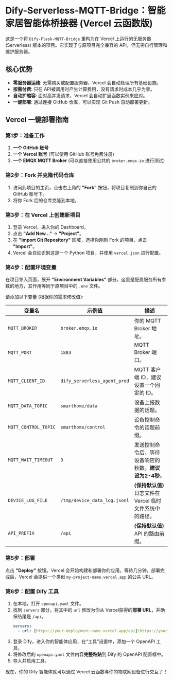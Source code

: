 # Dify-Serverless-MQTT-Bridge：智能家居智能体桥接器 (Vercel 云函数版)

这是一个将 `Dify-Flask-MQTT-Bridge` 重构为在 Vercel 上运行的无服务器 (Serverless) 版本的项目。它实现了与原项目完全兼容的 API，但无需自行管理和维护服务器。

## 核心优势

* **零服务器运维**: 无需购买或配置服务器，Vercel 会自动处理所有基础设施。
* **按需付费**: 只在 API被调用时产生计算费用，没有请求时成本几乎为零。
* **自动扩缩容**: 面对高并发请求，Vercel 会自动扩展函数实例来应对。
* **一键部署**: 通过连接 GitHub 仓库，可以实现 Git Push 自动部署更新。

## Vercel 一键部署指南

### 第1步：准备工作

1.  **一个 GitHub 账号**
2.  **一个 Vercel 账号** (可以使用 GitHub 账号免费注册)
3.  **一个 EMQX MQTT Broker** (可以直接使用公共的 `broker.emqx.io` 进行测试)

### 第2步：Fork 并克隆代码仓库

1.  访问此项目的主页，点击右上角的 **"Fork"** 按钮，将项目复制到你自己的 GitHub 账号下。
2.  将你 Fork 后的仓库克隆到本地。

### 第3步：在 Vercel 上创建新项目

1.  登录 Vercel，进入你的 Dashboard。
2.  点击 **"Add New..."** -> **"Project"**。
3.  在 **"Import Git Repository"** 区域，选择你刚刚 Fork 的项目，点击 **"Import"**。
4.  Vercel 会自动识别这是一个 Python 项目，并使用 `vercel.json` 进行配置。

### 第4步：配置环境变量

在项目导入页面，展开 **"Environment Variables"** 部分。这里是配置服务所有参数的地方，其作用等同于原项目中的 `.env` 文件。

请添加以下变量 (根据你的需求修改值):

| 变量名                   | 示例值                          | 描述                                                              |
| ------------------------ | ------------------------------- | ----------------------------------------------------------------- |
| `MQTT_BROKER`            | `broker.emqx.io`                | 你的 MQTT Broker 地址。                                             |
| `MQTT_PORT`              | `1883`                          | MQTT Broker 端口。                                                  |
| `MQTT_CLIENT_ID`         | `dify_serverless_agent_prod`    | MQTT 客户端 ID，建议设置一个固定的 ID。                             |
| `MQTT_DATA_TOPIC`        | `smarthome/data`                | 设备上报数据的话题。                                              |
| `MQTT_CONTROL_TOPIC`     | `smarthome/control`             | 设备控制命令的话题前缀。                                          |
| `MQTT_WAIT_TIMEOUT`      | `3`                             | 发送控制命令后，等待设备响应的秒数。**建议设为2-4秒**。           |
| `DEVICE_LOG_FILE`        | `/tmp/device_data_log.jsonl`    | **(保持默认值)** 日志文件在 Vercel 临时文件系统中的路径。         |
| `API_PREFIX`             | `/api`                          | **(保持默认值)** API 的路由前缀。                                   |


### 第5步：部署

点击 **"Deploy"** 按钮。Vercel 会开始构建和部署你的应用。等待几分钟，部署完成后，Vercel 会提供一个类似 `my-project-name.vercel.app` 的公共 URL。

### 第6步：配置 Dify 工具

1.  在本地，打开 `openapi.yaml` 文件。
2.  找到 `servers` 部分，将其中的 `url` 修改为你从 Vercel获得的**部署 URL**，并确保结尾是 `/api`。
    ```yaml
    servers:
      - url: [https://your-deployment-name.vercel.app/api](https://your-deployment-name.vercel.app/api)
    ```
3.  登录 Dify，进入你的智能体应用，在“工具”设置中，添加一个 OpenAPI 工具。
4.  将修改后的 `openapi.yaml` 文件内容**完整粘贴**到 Dify 的 OpenAPI 配置框中。
5.  导入并启用工具。

现在，你的 Dify 智能体就可以通过 Vercel 云函数与你的物联网设备进行交互了！
